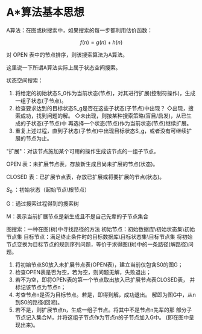 # A*算法基本思想

A算法：在图或树搜索中，如果搜索的每一步都利用估价函数：

$$
f(n)=g(n)+h(n)
$$

对 OPEN 表中的节点排序，则该搜索算法为A算法。

这里说一下所谓A算法实际上属于状态空间搜索。

状态空间搜索：

1. 将给定的初始状态S_0作为当前状态(节点)，对其进行扩展(控制符操作)，生成一组子状态(子节点)。
2. 检查要求达到的目标状态S_g是否在这些子状态(子节点)中出现？
   ◇出现，搜索成功，找到问题的解。
   ◇未出现，则按某种搜索策略(盲目/启发)，从已生成的子状态(子节点)中
   再选择一个状态(节点)作为当前状态(节点)继续扩展。
3. 重复上述过程，直到子状态(子节点)中出现目标状态S_g，或者没有可继续扩展的节点为止。

"扩展"：对该节点施加某个可用的操作生成该节点的一组子节点。

OPEN 表：未扩展节点表，存放新生成且尚未扩展的节点(状态)。

CLOSED 表：已扩展节点表，存放已扩展或将要扩展的节点(状态)。

$S_0$ ：初始状态（起始节点\根节点）

G：通过搜索过程得到的搜索树

M：表示当前扩展节点是新生成且不是自己先辈的子节点集合

图搜索：一种在图(树)中寻找路径的方法
初始节点：初始数据库\初始状态集\初始节点集
目标节点：满足终止条件时的目标数据库\目标状态集\目标节点集
将初始节点变换为目标节点的规则序列问题，等价于求得图(树)中的一条路径(解路径)问题。

1. 将初始节点S0放入未扩展节点表(OPEN表)，建立当前仅包含S0的图G；
2. 检查OPEN表是否为空，若为空，则问题无解，失败退出；
3. 若不为空，即将OPEN表的第一个节点取出放入已扩展节点表CLOSED表，
   并标记该节点为节点n；
4. 考查节点n是否为目标节点。若是，即得到解，成功退出。
   解即为图G中，从n到S0的路径(回溯)。
5. 若不是，则扩展节点n，生成一组子节点。将其中不是节点n先辈的那
   部分子节点记入集合M，并将这组子节点作为节点n的子节点加入G中。
   (即在图中呈现出来)。
